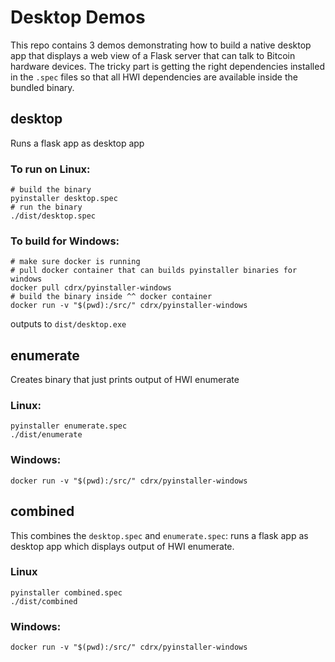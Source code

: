 # Desktop Demos

This repo contains 3 demos demonstrating how to build a native desktop app that displays a web view of a Flask server that can talk to Bitcoin hardware devices. The tricky part is getting the right dependencies installed in the `.spec` files so that all HWI dependencies are available inside the bundled binary.

## desktop

Runs a flask app as desktop app

### To run on Linux:

```
# build the binary
pyinstaller desktop.spec
# run the binary
./dist/desktop.spec
```

### To build for Windows:

```
# make sure docker is running
# pull docker container that can builds pyinstaller binaries for windows
docker pull cdrx/pyinstaller-windows
# build the binary inside ^^ docker container
docker run -v "$(pwd):/src/" cdrx/pyinstaller-windows
```

outputs to `dist/desktop.exe`

## enumerate

Creates binary that just prints output of HWI enumerate

### Linux:

```
pyinstaller enumerate.spec
./dist/enumerate
```

### Windows:

```
docker run -v "$(pwd):/src/" cdrx/pyinstaller-windows
```

## combined

This combines the `desktop.spec` and `enumerate.spec`: runs a flask app as desktop app which displays output of HWI enumerate. 

### Linux

```
pyinstaller combined.spec
./dist/combined
```

### Windows:

```
docker run -v "$(pwd):/src/" cdrx/pyinstaller-windows
```
